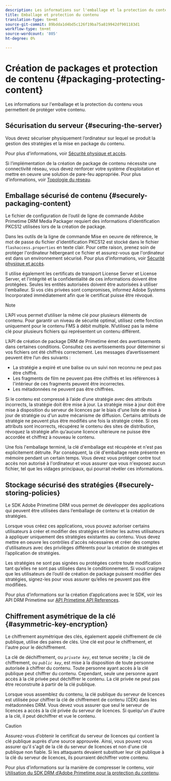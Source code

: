 ```yaml
---
description: Les informations sur l'emballage et la protection du contenu vous permettent de protéger votre contenu.
title: Emballage et protection du contenu
translation-type: tm+mt
source-git-commit: 89bdda1d4bd5c126f19ba75a819942df901183d1
workflow-type: tm+mt
source-wordcount: '805'
ht-degree: 0%

---
```



# Création de packages et protection de contenu {#packaging-protecting-content}

Les informations sur l&#39;emballage et la protection du contenu vous permettent de protéger votre contenu.

## Sécurisation du serveur {#securing-the-server}

Vous devez sécuriser physiquement l’ordinateur sur lequel se produit la gestion des stratégies et la mise en package du contenu.

Pour plus d&#39;informations, voir [Sécurité physique et accès](../../secure-deployment-guidelines/physical-sec-and-access.md).

Si l’implémentation de la création de package de contenu nécessite une connectivité réseau, vous devez renforcer votre système d’exploitation et mettre en oeuvre une solution de pare-feu appropriée. Pour plus d’informations, voir [Topologie du réseau](../../secure-deployment-guidelines/overview/network-topology.md).

## Emballage sécurisé de contenu {#securely-packaging-content}

Le fichier de configuration de l’outil de ligne de commande Adobe Primetime DRM Media Packager requiert des informations d’identification PKCS12 utilisées lors de la création de package.

Dans les outils de la ligne de commande Mise en oeuvre de référence, le mot de passe du fichier d&#39;identification PKCS12 est stocké dans le fichier `flashaccess.properties` en texte clair. Pour cette raison, prenez soin de protéger l&#39;ordinateur hébergeant ce fichier et assurez-vous que l&#39;ordinateur est dans un environnement sécurisé. Pour plus d&#39;informations, voir [Sécurité physique et accès](../../secure-deployment-guidelines/physical-sec-and-access.md).

Il utilise également les certificats de transport License Server et License Server, et l&#39;intégrité et la confidentialité de ces informations doivent être protégées. Seules les entités autorisées doivent être autorisées à utiliser l&#39;emballeur. Si vos clés privées sont compromises, informez Adobe Systems Incorporated immédiatement afin que le certificat puisse être révoqué.

>[!NOTE]
>
>L’API vous permet d’utiliser la même clé pour plusieurs éléments de contenu. Pour garantir un niveau de sécurité optimal, utilisez cette fonction uniquement pour le contenu FMS à débit multiple. N’utilisez pas la même clé pour plusieurs fichiers qui représentent un contenu différent.

L’API de création de package DRM de Primetime émet des avertissements dans certaines conditions. Consultez ces avertissements pour déterminer si vos fichiers ont été chiffrés correctement. Les messages d’avertissement peuvent être l’un des suivants :

* La stratégie a expiré et une balise ou un suivi non reconnu ne peut pas être chiffré.
* Les fragments de film ne peuvent pas être chiffrés et les références à l&#39;intérieur de ces fragments peuvent être incorrectes.
* Les métadonnées ne peuvent pas être chiffrées.

Si le contenu est compressé à l’aide d’une stratégie avec des attributs incorrects, la stratégie doit être mise à jour. La stratégie mise à jour doit être mise à disposition du serveur de licences par le biais d&#39;une liste de mise à jour de stratégie ou d&#39;un autre mécanisme de diffusion. Certains attributs de stratégie ne peuvent plus être modifiés une fois la stratégie créée. Si ces attributs sont incorrects, récupérez le contenu des sites de distribution, révoquez la stratégie afin qu’aucune licence ultérieure ne puisse être accordée et chiffrez à nouveau le contenu.

Une fois l&#39;emballage terminé, la clé d&#39;emballage est récupérée et n&#39;est pas explicitement détruite. Par conséquent, la clé d&#39;emballage reste présente en mémoire pendant un certain temps. Vous devez vous protéger contre tout accès non autorisé à l&#39;ordinateur et vous assurer que vous n&#39;exposez aucun fichier, tel que les vidages principaux, qui pourrait révéler ces informations.

## Stockage sécurisé des stratégies {#securely-storing-policies}

Le SDK Adobe Primetime DRM vous permet de développer des applications qui peuvent être utilisées dans l’emballage de contenu et la création de stratégies.

Lorsque vous créez ces applications, vous pouvez autoriser certains utilisateurs à créer et modifier des stratégies et limiter les autres utilisateurs à appliquer uniquement des stratégies existantes au contenu. Vous devez mettre en oeuvre les contrôles d&#39;accès nécessaires et créer des comptes d’utilisateurs avec des privilèges différents pour la création de stratégies et l’application de stratégies.

Les stratégies ne sont pas signées ou protégées contre toute modification tant qu’elles ne sont pas utilisées dans le conditionnement. Si vous craignez que les utilisateurs de l’outil de création de package puissent modifier des stratégies, signez-les pour vous assurer qu’elles ne peuvent pas être modifiées.

Pour plus d’informations sur la création d’applications avec le SDK, voir les API DRM Primetime sur [API Primetime API References](https://help.adobe.com/en_US/primetime/api/index.html#api-Adobe_Primetime_API_References).

## Chiffrement asymétrique de la clé {#asymmetric-key-encryption}

Le chiffrement asymétrique des clés, également appelé chiffrement de clé publique, utilise des paires de clés. Une clé est pour le chiffrement, et l&#39;autre pour le déchiffrement.

La clé de déchiffrement, ou *`private key`*, est tenue secrète ; la clé de chiffrement, ou *`public key`*, est mise à la disposition de toute personne autorisée à chiffrer du contenu. Toute personne ayant accès à la clé publique peut chiffrer du contenu. Cependant, seule une personne ayant accès à la clé privée peut déchiffrer le contenu. La clé privée ne peut pas être reconstruite à partir de la clé publique.

Lorsque vous assemblez du contenu, la clé publique du serveur de licences est utilisée pour chiffrer la clé de chiffrement de contenu (CEK) dans les métadonnées DRM. Vous devez vous assurer que seul le serveur de licences a accès à la clé privée du serveur de licences. Si quelqu&#39;un d&#39;autre a la clé, il peut déchiffrer et vue le contenu.

>[!CAUTION]
>
>Assurez-vous d’obtenir le certificat du serveur de licences qui contient la clé publique auprès d’une source approuvée. Ainsi, vous pouvez vous assurer qu&#39;il s&#39;agit de la clé du serveur de licences et non d&#39;une clé publique non fiable. Si les attaquants devaient substituer leur clé publique à la clé du serveur de licences, ils pourraient déchiffrer votre contenu.

Pour plus d’informations sur la manière de compresser le contenu, voir [Utilisation du SDK DRM d’Adobe Primetime pour la protection du contenu](https://helpx.adobe.com/content/dam/help/en/primetime/drm/drm_protecting_content.pdf).